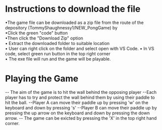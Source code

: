 # Instructions to download the file
 •The game file can be downloaded as a zip file from the route of the depository (TommyShaughnessy1/NEW_PongGame) by  
 •Click the green "code" button  
 •Then click  the "Download Zip" option  
 • Extract the downloaded folder to suitable location  
 • User can right click on the folder and select open with VS Code.
 • In VS code, select green run button in the top right corner  
 • The exe file will run and the game will be playable.

# Playing the Game
-- The aim of the game is to hit the wall behind the opposing player
--Each player has to try and protect the wall behind them by using their paddle to hit the ball.
--Player A can move their paddle up by pressing 'w' on the keyboard and down by pressing 's'
--Player B can move their paddle up by pressing the up arrow on the keyboard and down by pressing the down arrow.
-- The game can be exicted by pressing the 'X' in the top right hand corner. 
